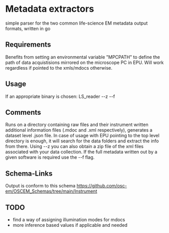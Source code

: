 # Metadata extractors
simple parser for the two common life-science EM metadata output formats, written in go

## Requirements
Benefits from setting an environmental variable "MPCPATH" to define the path of data acquistisions mirrored on the microscope PC in EPU. Will work regardless if pointed to the xmls/mdocs otherwise.

## Usage
If an appropriate binary is chosen:
LS_reader --z --f <directory>

## Comments
Runs on a directory containing raw files and their instrument written additional information files (.mdoc and .xml respectively), generates a dataset level .json file. In case of usage with EPU pointing to the top level directory is enough, it will search for the data folders and extract the info from there. Using --z you can also obtain a zip file of the xml files associated with your data collection. If the full metadata written out by a given software is required use the --f flag. 

## Schema-Links 
Output is conform to this schema https://github.com/osc-em/OSCEM_Schemas/tree/main/Instrument

## TODO
- find a way of assigning illumination modes for mdocs
- more inference based values if applicable and needed